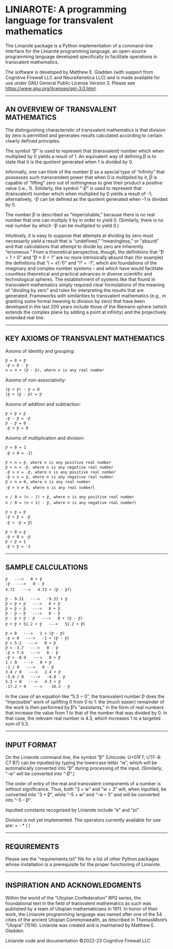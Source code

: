 # LINIAROTE: A programming language for transvalent mathematics

The Liniarote package is a Python implementation of a command-line interface
for the Liniarote programming language, an open-source programming language 
developed specifically to facilitate operations in transvalent mathematics.

The software is developed by Matthew E. Gladden (with support from Cognitive Firewall LLC and NeuraXenetica LLC) and is made available for use under GNU General Public License Version 3. Please see https://www.gnu.org/licenses/gpl-3.0.html.

___
## AN OVERVIEW OF TRANSVALENT MATHEMATICS

The distinguishing characteristic of transvalent mathematics is that division 
by zero is permitted and generates results calculated according to certain 
clearly defined principles.

The symbol “Ƿ” is used to represent that (transvalent) number which when 
multiplied by 0 yields a result of 1. An equivalent way of defining Ƿ is to 
state that it is the quotient generated when 1 is divided by 0.

Informally, one can think of the number Ƿ as a special type of “infinity” 
that possesses such transcendent power that when 0 is multiplied by it, Ƿ is 
capable of “lifting” zero out of nothingness to give their product a positive 
value (i.e., 1). Similarly, the symbol “-Ƿ” is used to represent that 
(transvalent) number which when multiplied by 0 yields a result of -1; 
alternatively, -Ƿ can be defined as the quotient generated when -1 is divided 
by 0.

The number Ƿ is described as “imperishable,” because there is no real number 
that one can multiply it by in order to yield 0. (Similarly, there is no real 
number by which -Ƿ can be multiplied to yield 0.)

Intuitively, it is easy to suppose that attempts at dividing by zero must 
necessarily yield a result that is “undefined,” “meaningless,” or “absurd” 
and that calculations that attempt to divide by zero are inherently 
“erroneous.” From a theoretical perspective, though, the definitions that 
“Ƿ = 1 ÷ 0” and “Ƿ × 0 = 1” are no more intrinsically absurd than (for 
example) the definitions that “i = √(-1)” and “i² = -1”, which are 
foundations of the imaginary and complex number systems – and which have 
would facilitate countless theoretical and practical advances in diverse 
scientific and technological spheres. The establishment of systems like that 
found in transvalent mathematics simply required clear formulations of the 
meaning of “dividing by zero” and rules for interpreting the results that are
generated. Frameworks with similarities to transvalent mathematics (e.g., 
in granting some formal meaning to division by zero) that have been developed 
in the last 200 years include those of the Riemann sphere (which extends the 
complex plane by adding a point at infinity) and the projectively extended 
real line.

___
## KEY AXIOMS OF TRANSVALENT MATHEMATICS

Axioms of identity and grouping:

`Ƿ = 0 + Ƿ`\
`-Ƿ = 0 - Ƿ`\
`n = n + (Ƿ - Ƿ), where n is any real number`

Axioms of non-associativity:

`(Ƿ + Ƿ) - Ƿ = 0`\
`(Ƿ + (Ƿ - Ƿ) = Ƿ`

Axioms of addition and subtraction:

`Ƿ + Ƿ = Ƿ`\
`-Ƿ - Ƿ = -Ƿ`\
`Ƿ - Ƿ = 0`\
`-Ƿ + Ƿ = 0`

Axioms of multiplication and division:

`Ƿ × 0 = 1`\
`-Ƿ × 0 = -1`\

`Ƿ × n = Ƿ, where n is any positive real number`\
`Ƿ × n = -Ƿ, where n is any negative real number`\
`-Ƿ × n = -Ƿ, where n is any positive real number`\
`-Ƿ × n = Ƿ, where n is any negative real number`\
`Ƿ × n ≠ 0, where n is any real number`\
`-Ƿ × n ≠ 0, where n is any real number`\

`n / 0 = (n – 1) + Ƿ, where n is any positive real number`\
`n / 0 = (n + 1) - Ƿ, where n is any negative real number`\

`Ƿ × Ƿ = Ƿ`\
`-Ƿ × Ƿ = -Ƿ`\
`-Ƿ × -Ƿ = Ƿ`\

`Ƿ ÷ 0 = Ƿ`\
`-Ƿ ÷ 0 = -Ƿ`\
`Ƿ ÷ Ƿ = 1`\
`-Ƿ ÷ Ƿ = -1`

___
## SAMPLE CALCULATIONS


`Ƿ   --->   0 + Ƿ`\
`-Ƿ   --->   0 - Ƿ`\
`4.72   --->   4.72 + (Ƿ - Ƿ)`\

`Ƿ - 9.31   --->   -9.31 + Ƿ`\
`Ƿ + Ƿ + Ƿ   --->   0 + Ƿ`\
`Ƿ + Ƿ – Ƿ   --->   0 + Ƿ`\
`Ƿ - Ƿ – Ƿ   --->   0 - Ƿ`\
`Ƿ - Ƿ + Ƿ - Ƿ   --->   0 + (Ƿ - Ƿ)`\
`Ƿ + Ƿ + 51.2 + Ƿ   --->   51.2 + Ƿ`\

`Ƿ × 0   --->   1 + (Ƿ - Ƿ)`\
`-Ƿ × 0   --->   -1 + (Ƿ - Ƿ)`\
`Ƿ × 5.2   --->   0 + Ƿ`\
`Ƿ × -3.7   --->   0 - Ƿ`\
`-Ƿ × 7.4   --->   0 - Ƿ`\
`-Ƿ × -8.9   --->   0 + Ƿ`\
`1 / 0   --->   0 + Ƿ`\
`-1 / 0   --->   0 - Ƿ`\
`3.4 / 0   --->   2.4 + Ƿ`\
`-5.8 / 0   --->   -4.8 - Ƿ`\
`5.3 ÷ 0   --->   4.3 + Ƿ`\
`-17.2 ÷ 0   --->   -16.2 - Ƿ`

In the case of an equation like “5.3 ÷ 0”, the transvalent number Ƿ does the 
“impossible” work of uplifting 0 from 0 to 1: the (much easier) remainder of 
the work is then performed by Ƿ’s “assistants,” in the form of real numbers 
that increase the value from 1 to that of the number that was divided by 0. 
In that case, the relevant real number is 4.3, which increases 1 to a 
targeted sum of 5.3.

___
## INPUT FORMAT

On the Liniarote command line, the symbol “Ƿ” (Unicode: U+01F7; UTF-8: C7 B7) 
can be inputted by typing the lowercase letter “w”, which will be 
automatically converted into “Ƿ” during processing of the input. (Similarly, 
“-w” will be converted into “-Ƿ”.)

The order of entry of the real and transvalent components of a number is 
without significance. Thus, both “3 + w” and “w + 3” will, when inputted, be 
converted into “3 + Ƿ”, while “-5 + w” and “-w – 5” and will be converted 
into “-5 – Ƿ”.

Inputted constants recognized by Liniarote include “e” and “pi”.

Division is not yet implemented. The operators currently available for use 
are: + - * ( )

___
## REQUIREMENTS

Please see the “requirements.txt” file for a list of other Python packages 
whose installation is a prerequisite for the proper functioning of Liniarote.

___
## INSPIRATION AND ACKNOWLEDGMENTS

Within the world of the “Utopian Confederation” RPG series, the foundational 
text in the field of transvalent mathematics as such was published by a team 
of Utopian mathematicians in 1911. In honor of their work, the Liniarote 
programming language was named after one of the 54 cities of the ancient 
Utopian Commonwealth, as described in ThomasMore’s “Utopia” (1516). Liniarote 
was created and is maintained by Matthew E. Gladden.

Liniarote code and documentation ©2022-23 Cognitive Firewall LLC

